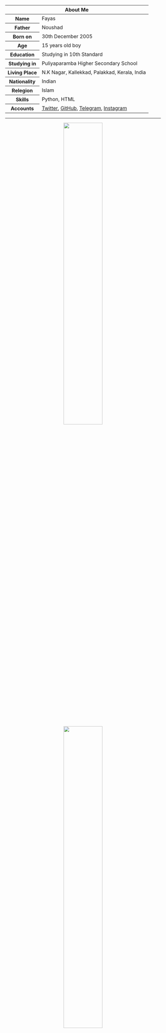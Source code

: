 <p align="center">
  <table>
    <tr> <th colspan="2"><strong>About Me</strong></th></tr>
      <tbody>
        <tr><th scope='row'>Name</th><td>Fayas</td></tr>
        <tr><th scope='row'>Father</th><td>Noushad</td></tr>
        <tr><th scope='row'>Born on</th><td>30th December 2005</td></tr>
        <tr><th scope='row'>Age</th><td>15 years old boy</td></tr>
        <tr><th scope='row'>Education</th><td>Studying in 10th Standard</td></tr>
        <tr><th scope='row'>Studying in</th><td>Puliyaparamba Higher Secondary School</td></tr>
        <tr><th scope='row'>Living Place</th><td>N.K Nagar, Kallekkad, Palakkad, Kerala, India</td></tr>
        <tr><th scope='row'>Nationality</th><td>Indian</td></tr>
        <tr><th scope='row'>Relegion</th><td>Islam</td></tr>
        <tr><th scope='row'>Skills</th><td>Python, HTML</td></tr>
        <tr><th scope='row'>Accounts</th><td><a href='https://twitter.com/FayasNoushad'>Twitter</a>, <a href='https://github.com/FayasNoushad'>GitHub</a>, <a href='https://telegram.me/FayasNoushad'>Telegram</a>, <a href='https://instagram.com/TheFayas'>Instagram</a></td></tr>
      </tbody>
  </table>
</p>

---

<p align="center">
  <img width="50%" src="https://github-readme-stats.vercel.app/api?username=FayasNoushad&show_icons=true&theme=tokyonight" /> <img width="50%"  src="https://github-readme-stats.vercel.app/api/top-langs/?username=FayasNoushad&theme=tokyonight" />
</p>

